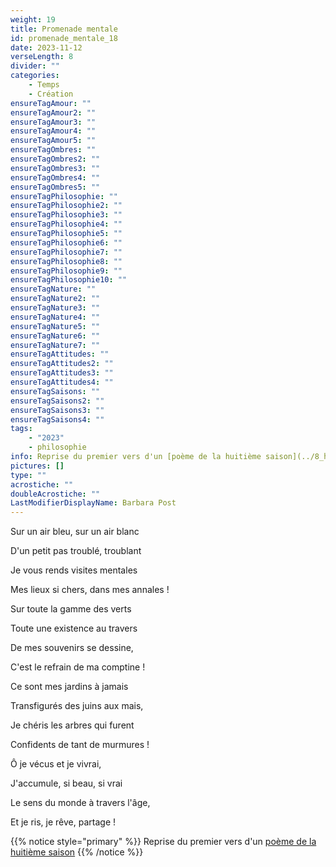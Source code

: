 ```yaml
---
weight: 19
title: Promenade mentale
id: promenade_mentale_18
date: 2023-11-12
verseLength: 8
divider: ""
categories:
    - Temps
    - Création
ensureTagAmour: ""
ensureTagAmour2: ""
ensureTagAmour3: ""
ensureTagAmour4: ""
ensureTagAmour5: ""
ensureTagOmbres: ""
ensureTagOmbres2: ""
ensureTagOmbres3: ""
ensureTagOmbres4: ""
ensureTagOmbres5: ""
ensureTagPhilosophie: ""
ensureTagPhilosophie2: ""
ensureTagPhilosophie3: ""
ensureTagPhilosophie4: ""
ensureTagPhilosophie5: ""
ensureTagPhilosophie6: ""
ensureTagPhilosophie7: ""
ensureTagPhilosophie8: ""
ensureTagPhilosophie9: ""
ensureTagPhilosophie10: ""
ensureTagNature: ""
ensureTagNature2: ""
ensureTagNature3: ""
ensureTagNature4: ""
ensureTagNature5: ""
ensureTagNature6: ""
ensureTagNature7: ""
ensureTagAttitudes: ""
ensureTagAttitudes2: ""
ensureTagAttitudes3: ""
ensureTagAttitudes4: ""
ensureTagSaisons: ""
ensureTagSaisons2: ""
ensureTagSaisons3: ""
ensureTagSaisons4: ""
tags:
    - "2023"
    - philosophie
info: Reprise du premier vers d'un [poème de la huitième saison](../8_huitieme_saison/sur_un_air)
pictures: []
type: ""
acrostiche: ""
doubleAcrostiche: ""
LastModifierDisplayName: Barbara Post
---
```

Sur un air bleu, sur un air blanc

D'un petit pas troublé, troublant

Je vous rends visites mentales

Mes lieux si chers, dans mes annales !

Sur toute la gamme des verts

Toute une existence au travers

De mes souvenirs se dessine,

C'est le refrain de ma comptine !

Ce sont mes jardins à jamais

Transfigurés des juins aux mais,

Je chéris les arbres qui furent

Confidents de tant de murmures !

Ô je vécus et je vivrai,

J'accumule, si beau, si vrai

Le sens du monde à travers l'âge,

Et je ris, je rêve, partage !

<!-- FM:Snippet:Start data:{"id":"_simpleNotice","fields":[{"name":"content","value":"Reprise dun premier vers d'un [poème de la huitième saison](../8_huitieme_saison/sur_un_air.md)"}]} -->
{{% notice style="primary" %}}
Reprise du premier vers d'un [poème de la huitième saison](../8_huitieme_saison/sur_un_air)
{{% /notice %}}
<!-- FM:Snippet:End -->